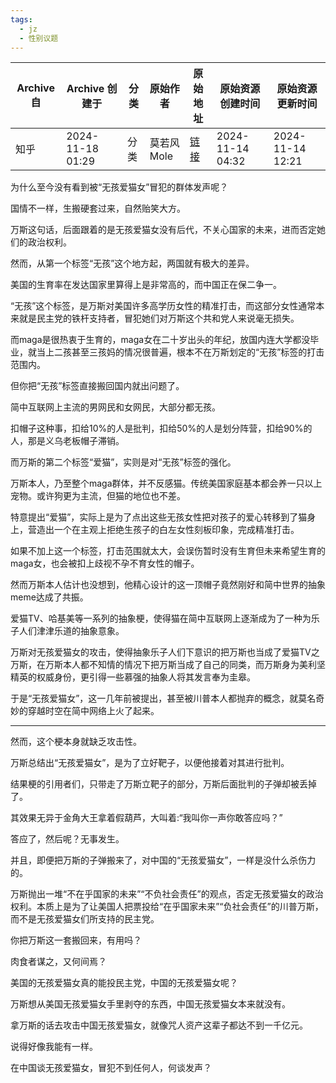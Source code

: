 ```yaml
---
tags:
  - jz
  - 性别议题
---
```


| Archive 自 | Archive 创建于      | 分类  | 原始作者    | 原始地址                                                               | 原始资源创建时间         | 原始资源更新时间         |
| --------- | ---------------- | --- | ------- | ------------------------------------------------------------------ | ---------------- | ---------------- |
| 知乎        | 2024-11-18 01:29 | 分类  | 莫若风Mole | [链接](https://www.zhihu.com/question/3760683465/answer/31137144911) | 2024-11-14 04:32 | 2024-11-14 12:21 |

为什么至今没有看到被“无孩爱猫女”冒犯的群体发声呢？

国情不一样，生搬硬套过来，自然贻笑大方。

万斯这句话，后面跟着的是无孩爱猫女没有后代，不关心国家的未来，进而否定她们的政治权利。

然而，从第一个标签“无孩”这个地方起，两国就有极大的差异。

美国的生育率在发达国家里算得上是非常高的，而中国正在保二争一。

“无孩”这个标签，是万斯对美国许多高学历女性的精准打击，而这部分女性通常本来就是民主党的铁杆支持者，冒犯她们对万斯这个共和党人来说毫无损失。

而maga是很热衷于生育的，maga女在二十岁出头的年纪，放国内连大学都没毕业，就当上二孩甚至三孩妈的情况很普遍，根本不在万斯划定的“无孩”标签的打击范围内。

但你把“无孩”标签直接搬回国内就出问题了。

简中互联网上主流的男网民和女网民，大部分都无孩。

扣帽子这种事，扣给10%的人是批判，扣给50%的人是划分阵营，扣给90%的人，那是义乌老板帽子滞销。

而万斯的第二个标签“爱猫”，实则是对“无孩”标签的强化。

万斯本人，乃至整个maga群体，并不反感猫。传统美国家庭基本都会养一只以上宠物。或许狗更为主流，但猫的地位也不差。

特意提出“爱猫”，实际上是为了点出这些无孩女性把对孩子的爱心转移到了猫身上，营造出一个在主观上拒绝生孩子的白左女性刻板印象，完成精准打击。

如果不加上这一个标签，打击范围就太大，会误伤暂时没有生育但未来希望生育的maga女，也会被扣上歧视不孕不育女性的帽子。

然而万斯本人估计也没想到，他精心设计的这一顶帽子竟然刚好和简中世界的抽象meme达成了共振。

爱猫TV、哈基美等一系列的抽象梗，使得猫在简中互联网上逐渐成为了一种为乐子人们津津乐道的抽象意象。

万斯对无孩爱猫女的攻击，使得抽象乐子人们下意识的把万斯也当成了爱猫TV之万斯，在万斯本人都不知情的情况下把万斯当成了自己的同类，而万斯身为美利坚精英的权威身份，更引得一些慕强的抽象人将其发言奉为圭皋。

于是“无孩爱猫女”，这一几年前被提出，甚至被川普本人都抛弃的概念，就莫名奇妙的穿越时空在简中网络上火了起来。


---


然而，这个梗本身就缺乏攻击性。

万斯总结出“无孩爱猫女”，是为了立好靶子，以便他接着对其进行批判。

结果梗的引用者们，只带走了万斯立靶子的部分，万斯后面批判的子弹却被丢掉了。

其效果无异于金角大王拿着假葫芦，大叫着:“我叫你一声你敢答应吗？”

答应了，然后呢？无事发生。

并且，即便把万斯的子弹搬来了，对中国的“无孩爱猫女”，一样是没什么杀伤力的。

万斯抛出一堆“不在乎国家的未来”“不负社会责任”的观点，否定无孩爱猫女的政治权利。本质上是为了让美国人把票投给“在乎国家未来”“负社会责任”的川普万斯，而不是无孩爱猫女们所支持的民主党。

你把万斯这一套搬回来，有用吗？

肉食者谋之，又何间焉？

美国的无孩爱猫女真的能投民主党，中国的无孩爱猫女呢？

万斯想从美国无孩爱猫女手里剥夺的东西，中国无孩爱猫女本来就没有。

拿万斯的话去攻击中国无孩爱猫女，就像咒人资产这辈子都达不到一千亿元。

说得好像我能有一样。

在中国谈无孩爱猫女，冒犯不到任何人，何谈发声？